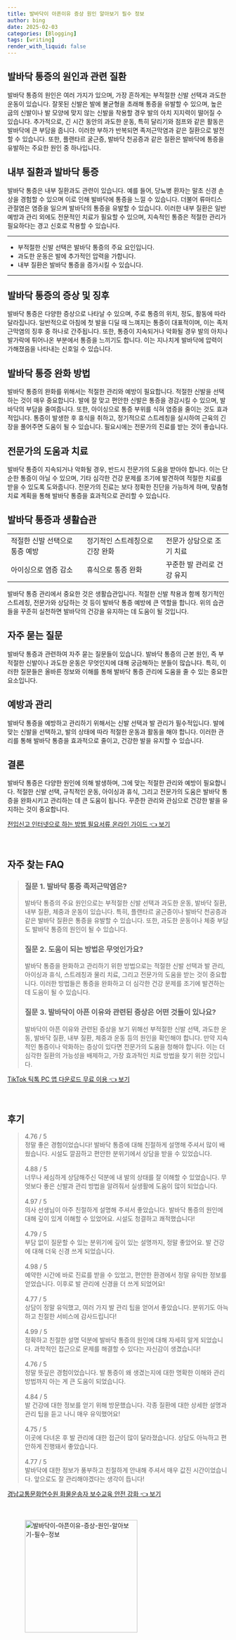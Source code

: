 ```yaml
---
title: 발바닥이 아픈이유 증상 원인 알아보기 필수 정보
author: bing
date: 2025-02-03
categories: [Blogging]
tags: [writing]
render_with_liquid: false
---
```



<h2 id='발바닥 통증의 원인과 관련 질환'>발바닥 통증의 원인과 관련 질환</h2>

<p>발바닥 통증의 원인은 여러 가지가 있으며, 가장 흔하게는 부적절한 신발 선택과 과도한 운동이 있습니다. 잘못된 신발은 발에 불균형을 초래해 통증을 유발할 수 있으며, 높은 굽의 신발이나 발 모양에 맞지 않는 신발을 착용할 경우 발의 아치 지지력이 떨어질 수 있습니다. 추가적으로, 긴 시간 동안의 과도한 운동, 특히 달리기와 점프와 같은 활동은 발바닥에 큰 부담을 줍니다. 이러한 부하가 반복되면 족저근막염과 같은 질환으로 발전할 수 있습니다. 또한, 플랜타르 굴근증, 발바닥 천공증과 같은 질환은 발바닥에 통증을 유발하는 주요한 원인 중 하나입니다.</p>

<h2 id='내부 질환과 발바닥 통증'>내부 질환과 발바닥 통증</h2>

<p>발바닥 통증은 내부 질환과도 관련이 있습니다. 예를 들어, 당뇨병 환자는 말초 신경 손상을 경험할 수 있으며 이로 인해 발바닥에 통증을 느낄 수 있습니다. 더불어 류마티스 관절염은 염증을 일으켜 발바닥의 통증을 유발할 수 있습니다. 이러한 내부 질환은 일반 예방과 관리 외에도 전문적인 치료가 필요할 수 있으며, 지속적인 통증은 적절한 관리가 필요하다는 경고 신호로 작용할 수 있습니다.</p>

<hr />

<ul>
    <li>부적절한 신발 선택은 발바닥 통증의 주요 요인입니다.</li>
    <li>과도한 운동은 발에 추가적인 압력을 가합니다.</li>
    <li>내부 질환은 발바닥 통증을 증가시킬 수 있습니다.</li>
</ul>

<hr />

<h2 id='발바닥 통증의 증상 및 징후'>발바닥 통증의 증상 및 징후</h2>

<p>발바닥 통증은 다양한 증상으로 나타날 수 있으며, 주로 통증의 위치, 정도, 활동에 따라 달라집니다. 일반적으로 아침에 첫 발을 디딜 때 느껴지는 통증이 대표적이며, 이는 족저근막염의 징후 중 하나로 간주됩니다. 또한, 통증이 지속되거나 악화될 경우 발의 아치나 발가락에 튀어나온 부분에서 통증을 느끼기도 합니다. 이는 지나치게 발바닥에 압력이 가해졌음을 나타내는 신호일 수 있습니다.</p>

<h2 id='발바닥 통증 완화 방법'>발바닥 통증 완화 방법</h2>

<p>발바닥 통증의 완화를 위해서는 적절한 관리와 예방이 필요합니다. 적절한 신발을 선택하는 것이 매우 중요합니다. 발에 잘 맞고 편안한 신발은 통증을 경감시킬 수 있으며, 발바닥의 부담을 줄여줍니다. 또한, 아이싱으로 통증 부위를 식혀 염증을 줄이는 것도 효과적입니다. 통증이 발생한 후 휴식을 취하고, 정기적으로 스트레칭을 실시하여 근육의 긴장을 풀어주면 도움이 될 수 있습니다. 필요시에는 전문가의 진료를 받는 것이 좋습니다.</p>

<h2 id='전문가의 도움과 치료'>전문가의 도움과 치료</h2>

<p>발바닥 통증이 지속되거나 악화될 경우, 반드시 전문가의 도움을 받아야 합니다. 이는 단순한 통증이 아닐 수 있으며, 기타 심각한 건강 문제를 조기에 발견하여 적절한 치료를 받을 수 있도록 도와줍니다. 전문가의 진료는 보다 정확한 진단을 가능하게 하며, 맞춤형 치료 계획을 통해 발바닥 통증을 효과적으로 관리할 수 있습니다.</p>

<h2 id='발바닥 통증과 생활습관'>발바닥 통증과 생활습관</h2>

<table>
    <tr>
        <td>적절한 신발 선택으로 통증 예방</td>
        <td>정기적인 스트레칭으로 긴장 완화</td>
        <td>전문가 상담으로 조기 치료</td>
    </tr>
    <tr>
        <td>아이싱으로 염증 감소</td>
        <td>휴식으로 통증 완화</td>
        <td>꾸준한 발 관리로 건강 유지</td>
    </tr>
</table>

<p>발바닥 통증 관리에서 중요한 것은 생활습관입니다. 적절한 신발 착용과 함께 정기적인 스트레칭, 전문가와 상담하는 것 등이 발바닥 통증 예방에 큰 역할을 합니다. 위의 습관들을 꾸준히 실천하면 발바닥의 건강을 유지하는 데 도움이 될 것입니다.</p>

<h2 id='자주 묻는 질문'>자주 묻는 질문</h2>

<p>발바닥 통증과 관련하여 자주 묻는 질문들이 있습니다. 발바닥 통증의 근본 원인, 즉 부적절한 신발이나 과도한 운동은 무엇인지에 대해 궁금해하는 분들이 많습니다. 특히, 이러한 질문들은 올바른 정보와 이해를 통해 발바닥 통증 관리에 도움을 줄 수 있는 중요한 요소입니다.</p>

<h2 id='예방과 관리'>예방과 관리</h2>

<p>발바닥 통증을 예방하고 관리하기 위해서는 신발 선택과 발 관리가 필수적입니다. 발에 맞는 신발을 선택하고, 발의 상태에 따라 적절한 운동과 활동을 해야 합니다. 이러한 관리를 통해 발바닥 통증을 효과적으로 줄이고, 건강한 발을 유지할 수 있습니다.</p>

<h2 id='결론'>결론</h2>

<p>발바닥 통증은 다양한 원인에 의해 발생하며, 그에 맞는 적절한 관리와 예방이 필요합니다. 적절한 신발 선택, 규칙적인 운동, 아이싱과 휴식, 그리고 전문가의 도움은 발바닥 통증을 완화시키고 관리하는 데 큰 도움이 됩니다. 꾸준한 관리와 관심으로 건강한 발을 유지하는 것이 중요합니다.</p>


<p><a class="click-button" title="전입신고 인터넷으로 하는 방법 필요서류 온라인 가이드" href="https://somered.github.io/posts/%EC%A0%84%EC%9E%85%EC%8B%A0%EA%B3%A0-%EC%9D%B8%ED%84%B0%EB%84%B7%EC%9C%BC%EB%A1%9C-%ED%95%98%EB%8A%94-%EB%B0%A9%EB%B2%95-%ED%95%84%EC%9A%94%EC%84%9C%EB%A5%98-%EC%98%A8%EB%9D%BC%EC%9D%B8-%EA%B0%80%EC%9D%B4%EB%93%9C/" rel="dofollow">전입신고 인터넷으로 하는 방법 필요서류 온라인 가이드 👈 보기</a></p><br>
<h2 id='자주_찾는_FAQ'>자주 찾는 FAQ</h2>
<div itemscope="" itemtype="https://schema.org/FAQPage"> 
<blockquote> 
<div itemscope="" itemprop="mainEntity" itemtype="https://schema.org/Question"> 
<h3 itemprop="name">질문 1. 발바닥 통증 족저근막염은?</h3> 
<div itemscope="" itemprop="acceptedAnswer" itemtype="https://schema.org/Answer"> 
<span itemprop="text"> 
<p>발바닥 통증의 주요 원인으로는 부적절한 신발 선택과 과도한 운동, 발바닥 질환, 내부 질환, 체중과 운동이 있습니다. 특히, 플랜타르 굴근증이나 발바닥 천공증과 같은 발바닥 질환은 통증을 유발할 수 있습니다. 또한, 과도한 운동이나 체중 부담도 발바닥 통증의 원인이 될 수 있습니다.</p> 
</span> 
</div> 
</div> 

<div itemscope="" itemprop="mainEntity" itemtype="https://schema.org/Question"> 
<h3 itemprop="name">질문 2. 도움이 되는 방법은 무엇인가요?</h3> 
<div itemscope="" itemprop="acceptedAnswer" itemtype="https://schema.org/Answer"> 
<span itemprop="text"> 
<p>발바닥 통증을 완화하고 관리하기 위한 방법으로는 적절한 신발 선택과 발 관리, 아이싱과 휴식, 스트레칭과 물리 치료, 그리고 전문가의 도움을 받는 것이 중요합니다. 이러한 방법들은 통증을 완화하고 더 심각한 건강 문제를 조기에 발견하는 데 도움이 될 수 있습니다.</p> 
</span> 
</div> 
</div> 

<div itemscope="" itemprop="mainEntity" itemtype="https://schema.org/Question"> 
<h3 itemprop="name">질문 3. 발바닥이 아픈 이유와 관련된 증상은 어떤 것들이 있나요?</h3> 
<div itemscope="" itemprop="acceptedAnswer" itemtype="https://schema.org/Answer"> 
<span itemprop="text"> 
<p>발바닥이 아픈 이유와 관련된 증상을 보기 위해선 부적절한 신발 선택, 과도한 운동, 발바닥 질환, 내부 질환, 체중과 운동 등의 원인을 확인해야 합니다. 만약 지속적인 통증이나 악화하는 증상이 있다면 전문가의 도움을 청해야 합니다. 이는 더 심각한 질환의 가능성을 배제하고, 가장 효과적인 치료 방법을 찾기 위한 것입니다.</p> 
</span> 
</div> 
</div> 
</blockquote> 
</div>
<p><a class="click-button" title="TikTok 틱톡 PC 앱 다운로드 무료 이용" href="https://somered.github.io/posts/TikTok-%ED%8B%B1%ED%86%A1-PC-%EC%95%B1-%EB%8B%A4%EC%9A%B4%EB%A1%9C%EB%93%9C-%EB%AC%B4%EB%A3%8C-%EC%9D%B4%EC%9A%A9/" rel="dofollow">TikTok 틱톡 PC 앱 다운로드 무료 이용 👈 보기</a></p><br>
<h2 id='후기'>후기</h2>
<div itemscope itemtype="https://schema.org/Product">
  <blockquote>
  <div itemprop="review" itemscope itemtype="https://schema.org/Review">
      <div itemprop="reviewRating" itemscope itemtype="https://schema.org/Rating"> <span itemprop="ratingValue">4.76</span> / <span itemprop="bestRating">5</span> </div>
      <span itemprop="reviewBody">정말 좋은 경험이었습니다! 발바닥 통증에 대해 친절하게 설명해 주셔서 많이 배웠습니다. 시설도 깔끔하고 편안한 분위기에서 상담을 받을 수 있었습니다.</span>
  </div>
  <br>
  <div itemprop="review" itemscope itemtype="https://schema.org/Review">
      <div itemprop="reviewRating" itemscope itemtype="https://schema.org/Rating"> <span itemprop="ratingValue">4.88</span> / <span itemprop="bestRating">5</span> </div>
      <span itemprop="reviewBody">너무나 세심하게 상담해주신 덕분에 내 발의 상태를 잘 이해할 수 있었습니다. 무엇보다 좋은 신발과 관리 방법을 알려줘서 실생활에 도움이 많이 되었습니다.</span>
  </div>
  <br>
  <div itemprop="review" itemscope itemtype="https://schema.org/Review">
      <div itemprop="reviewRating" itemscope itemtype="https://schema.org/Rating"> <span itemprop="ratingValue">4.97</span> / <span itemprop="bestRating">5</span> </div>
      <span itemprop="reviewBody">의사 선생님이 아주 친절하게 설명해 주셔서 좋았습니다. 발바닥 통증의 원인에 대해 깊이 있게 이해할 수 있었어요. 시설도 청결하고 쾌적했습니다!</span>
  </div>
  <br>
  <div itemprop="review" itemscope itemtype="https://schema.org/Review">
      <div itemprop="reviewRating" itemscope itemtype="https://schema.org/Rating"> <span itemprop="ratingValue">4.79</span> / <span itemprop="bestRating">5</span> </div>
      <span itemprop="reviewBody">부담 없이 질문할 수 있는 분위기에 깊이 있는 설명까지, 정말 좋았어요. 발 건강에 대해 더욱 신경 쓰게 되었습니다.</span>
  </div>
  <br>
  <div itemprop="review" itemscope itemtype="https://schema.org/Review">
      <div itemprop="reviewRating" itemscope itemtype="https://schema.org/Rating"> <span itemprop="ratingValue">4.98</span> / <span itemprop="bestRating">5</span> </div>
      <span itemprop="reviewBody">예약한 시간에 바로 진료를 받을 수 있었고, 편안한 환경에서 정말 유익한 정보를 얻었습니다. 이후로 발 관리에 신경을 더 쓰게 되었어요!</span>
  </div>
  <br>
  <div itemprop="review" itemscope itemtype="https://schema.org/Review">
      <div itemprop="reviewRating" itemscope itemtype="https://schema.org/Rating"> <span itemprop="ratingValue">4.77</span> / <span itemprop="bestRating">5</span> </div>
      <span itemprop="reviewBody">상담이 정말 유익했고, 여러 가지 발 관리 팁을 얻어서 좋았습니다. 분위기도 아늑하고 친절한 서비스에 감사드립니다!</span>
  </div>
  <br>
  <div itemprop="review" itemscope itemtype="https://schema.org/Review">
      <div itemprop="reviewRating" itemscope itemtype="https://schema.org/Rating"> <span itemprop="ratingValue">4.99</span> / <span itemprop="bestRating">5</span> </div>
      <span itemprop="reviewBody">정확하고 친절한 설명 덕분에 발바닥 통증의 원인에 대해 자세히 알게 되었습니다. 과학적인 접근으로 문제를 해결할 수 있다는 자신감이 생겼습니다!</span>
  </div>
  <br>
  <div itemprop="review" itemscope itemtype="https://schema.org/Review">
      <div itemprop="reviewRating" itemscope itemtype="https://schema.org/Rating"> <span itemprop="ratingValue">4.76</span> / <span itemprop="bestRating">5</span> </div>
      <span itemprop="reviewBody">정말 뜻깊은 경험이었습니다. 발 통증이 왜 생겼는지에 대한 명확한 이해와 관리 방법까지 아는 게 큰 도움이 되었습니다.</span>
  </div>
  <br>
  <div itemprop="review" itemscope itemtype="https://schema.org/Review">
      <div itemprop="reviewRating" itemscope itemtype="https://schema.org/Rating"> <span itemprop="ratingValue">4.84</span> / <span itemprop="bestRating">5</span> </div>
      <span itemprop="reviewBody">발 건강에 대한 정보를 얻기 위해 방문했습니다. 각종 질환에 대한 상세한 설명과 관리 팁을 듣고 나니 매우 유익했어요!</span>
  </div>
  <br>
  <div itemprop="review" itemscope itemtype="https://schema.org/Review">
      <div itemprop="reviewRating" itemscope itemtype="https://schema.org/Rating"> <span itemprop="ratingValue">4.75</span> / <span itemprop="bestRating">5</span> </div>
      <span itemprop="reviewBody">이곳에 다녀온 후 발 관리에 대한 접근이 많이 달라졌습니다. 상담도 아늑하고 편안하게 진행돼서 좋았습니다.</span>
  </div>
  <br>
  <div itemprop="review" itemscope itemtype="https://schema.org/Review">
      <div itemprop="reviewRating" itemscope itemtype="https://schema.org/Rating"> <span itemprop="ratingValue">4.77</span> / <span itemprop="bestRating">5</span> </div>
      <span itemprop="reviewBody">발바닥에 대한 정보가 풍부하고 친절하게 안내해 주셔서 매우 값진 시간이었습니다. 앞으로도 잘 관리해야겠다는 생각이 듭니다!</span>
  </div>
  </blockquote>
</div>
<p><a class="click-button" title="경남교통문화연수원 화물운송자 보수교육 안전 강화" href="https://somered.github.io/posts/%EA%B2%BD%EB%82%A8%EA%B5%90%ED%86%B5%EB%AC%B8%ED%99%94%EC%97%B0%EC%88%98%EC%9B%90-%ED%99%94%EB%AC%BC%EC%9A%B4%EC%86%A1%EC%9E%90-%EB%B3%B4%EC%88%98%EA%B5%90%EC%9C%A1-%EC%95%88%EC%A0%84-%EA%B0%95%ED%99%94/" rel="dofollow">경남교통문화연수원 화물운송자 보수교육 안전 강화 👈 보기</a></p><br>
<figure class="image"><img src="https://somered.github.io/assets/img/thumbnail/발바닥이-아픈이유-증상-원인-알아보기-필수-정보.webp" alt="발바닥이-아픈이유-증상-원인-알아보기-필수-정보" width="256" height="256"></figure>